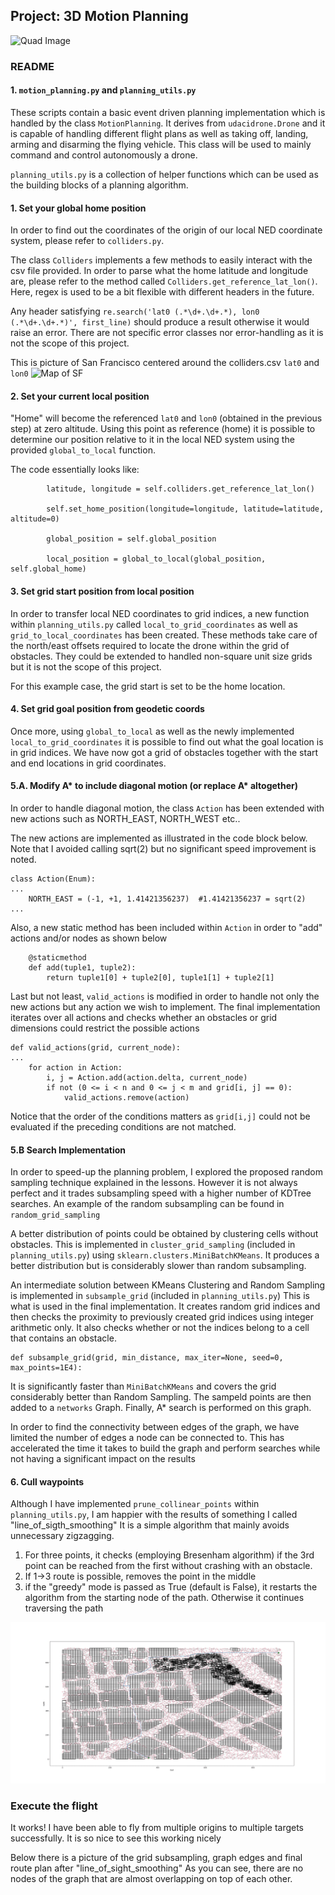 ## Project: 3D Motion Planning
![Quad Image](./misc/enroute.png)

### README


#### 1. `motion_planning.py` and `planning_utils.py`
These scripts contain a basic event driven planning implementation which is handled by the class `MotionPlanning`. It derives from `udacidrone.Drone` and it is capable of handling different flight plans as well as taking off, landing, arming and disarming the flying vehicle.
This class will be used to mainly command and control autonomously a drone.

`planning_utils.py` is a collection of helper functions which can be used as the building blocks of a planning algorithm.

#### 1. Set your global home position
In order to find out the coordinates of the origin of our local NED coordinate system, please refer to `colliders.py`.

The class `Colliders` implements a few methods to easily interact with the csv file provided. In order to parse what the
home latitude and longitude are, please refer to the method called `Colliders.get_reference_lat_lon()`. Here, regex is used to be a bit flexible with different headers in the future.

Any header satisfying `re.search('lat0 (.*\d+.\d+.*), lon0 (.*\d+.\d+.*)', first_line)` should produce a result otherwise
it would raise an error. There are not specific error classes nor error-handling as it is not the scope of this project.


This is picture of San Francisco centered around the colliders.csv `lat0` and `lon0`
![Map of SF](./misc/home.png)

#### 2. Set your current local position
"Home" will become the referenced `lat0` and `lon0` (obtained in the previous step) at zero altitude.
Using this point as reference (home) it is possible to determine our position relative to it in the local
NED system using the provided `global_to_local` function.

The code essentially looks like:
```
        latitude, longitude = self.colliders.get_reference_lat_lon()

        self.set_home_position(longitude=longitude, latitude=latitude, altitude=0)

        global_position = self.global_position

        local_position = global_to_local(global_position, self.global_home)
```

#### 3. Set grid start position from local position
In order to transfer local NED coordinates to grid indices, a new function within `planning_utils.py` called
`local_to_grid_coordinates` as well as `grid_to_local_coordinates` has been created. These methods take care of
the north/east offsets required to locate the drone within the grid of obstacles. They could be extended to handled
non-square unit size grids but it is not the scope of this project.

For this example case, the grid start is set to be the home location.

#### 4. Set grid goal position from geodetic coords
Once more, using `global_to_local` as well as the newly implemented `local_to_grid_coordinates` it is possible to find out
what the goal location is in grid indices. We have now got a grid of obstacles together with the start and end locations in grid coordinates.

#### 5.A. Modify A* to include diagonal motion (or replace A* altogether)
In order to handle diagonal motion, the class `Action` has been extended with new actions such as NORTH_EAST, NORTH_WEST etc..

The new actions are implemented as illustrated in the code block below. Note that I avoided calling sqrt(2) but no significant speed improvement is noted.

```
class Action(Enum):
...
    NORTH_EAST = (-1, +1, 1.41421356237)  #1.41421356237 = sqrt(2)
...
```

Also, a new static method has been included within `Action` in order to "add" actions and/or nodes as shown below
```
    @staticmethod
    def add(tuple1, tuple2):
        return tuple1[0] + tuple2[0], tuple1[1] + tuple2[1]
```

Last but not least, `valid_actions` is modified in order to handle not only the new actions but any action we wish to implement.
The final implementation iterates over all actions and checks whether an obstacles or grid dimensions could restrict the possible actions

```
def valid_actions(grid, current_node):
...
    for action in Action:
        i, j = Action.add(action.delta, current_node)
        if not (0 <= i < n and 0 <= j < m and grid[i, j] == 0):
            valid_actions.remove(action)
```
Notice that the order of the conditions matters as `grid[i,j]` could not be evaluated if the preceding conditions are not matched.

#### 5.B Search Implementation
In order to speed-up the planning problem, I explored the proposed random sampling technique explained in the lessons.
However it is not always perfect and it trades subsampling speed with a higher number of KDTree searches. An example of the random subsampling can be found in `random_grid_sampling`

A better distribution of points could be obtained by clustering cells without obstacles. This is implemented in `cluster_grid_sampling` (included in `planning_utils.py`) using
`sklearn.clusters.MiniBatchKMeans`. It produces a better distribution but is considerably slower than random subsampling.

An intermediate solution between KMeans Clustering and Random Sampling is implemented in `subsample_grid` (included in `planning_utils.py`)
This is what is used in the final implementation. It creates random grid indices and then checks the proximity to previously created grid indices using integer arithmetic only.
It also checks whether or not the indices belong to a cell that contains an obstacle.

```
def subsample_grid(grid, min_distance, max_iter=None, seed=0, max_points=1E4):
```

It is significantly faster than `MiniBatchKMeans` and covers the grid considerably better than Random Sampling.
The sampeld points are then added to a `networks` Graph. Finally, A* search is performed on this graph.

In order to find the connectivity between edges of the graph, we have limited the number of edges a node can be connected to.
This has accelerated the time it takes to build the graph and perform searches while not having a significant impact on the results

#### 6. Cull waypoints
Although I have implemented `prune_collinear_points` within `planning_utils.py`, I am happier with the results of something I called "line_of_sigth_smoothing"
It is a simple algorithm that mainly avoids unnecessary zigzagging.

1) For three points, it checks (employing Bresenham algorithm) if the 3rd point can be reached from the first without crashing with an obstacle.
2) If 1->3 route is possible, removes the point in the middle
3) if the "greedy" mode is passed as True (default is False), it restarts the algorithm from the starting node of the path. Otherwise it continues traversing the path

![](./example_routes_found/routes_gif.gif)

### Execute the flight
It works! I have been able to fly from multiple origins to multiple targets successfully. It is so nice to see this working nicely

Below there is a picture of the grid subsampling, graph edges and final route plan after "line_of_sight_smoothing"
As you can see, there are no nodes of the graph that are almost overlapping on top of each other.

